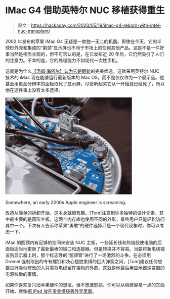 # IMac G4 借助英特尔 NUC 移植获得重生

> 原文：<https://hackaday.com/2020/05/19/imac-g4-reborn-with-intel-nuc-transplant/>

2002 年发布的苹果 iMac G4 无疑是一款独一无二的机器。即使在今天，它的半球形外壳和集成的“鹅颈”显示屏也不同于市场上的任何其他产品。这是不是一件好事当然是相当主观的，但不可否认的是，在它发布近 20 年后，它仍然吸引了人们的注意力。不幸的是，它的处理能力不如现代一次性手机。

这就是为什么[【汤姆·海塔尔】认为它是翻新](https://tomhightower.com/blog/2020-04-02-ihack/)的完美候选。这款采用英特尔 NUC 技术的 iMac 现在能够运行最新版本的 Mac OS，而不是仅仅作为一个展示品。他甚至用更高分辨率的面板取代了显示屏，尽管听起来它从一开始就已经死了，所以他在这件事上没有太多选择。

[![](img/25f345a82de3e7adfafb3a21d4b8a9c7.png)](https://hackaday.com/wp-content/uploads/2020/05/g4nuc_detail.jpg)

Somewhere, an early 2000s Apple engineer is screaming.

改造从简单的拆卸开始，这本身就很有趣。[Tom]注意到许多独特的设计元素，其中最主要的是圆形主板。这两个内存库也使用不同的外形，最终用户只能轻松访问其中一个。下次有人告诉你苹果“勇敢”的硬件选择只是一个现代现象时，你可以考虑一下。

iMac 的圆顶内有足够的空间来安装 NUC 主板，一些延长线和热熔胶使电脑的后面板适当地更新了最新最棒的端口和连接器。但是转换并不容易。当要将新电线铺设到显示器上时，那个标志性的“鹅颈管”进行了一场激烈的斗争。在必须用 Dremel 强制取出的专有螺钉和决心摆脱束缚的巨大弹簧之间，[Tom]建议任何想要进行类似修改的人只需将电线留在事物的外部。这就是他最后用显示器逆变器的电源线做的事情。

如果你喜欢复兴旧苹果硬件的想法，但不想激怒鹅，你可以从稍微容易一点的东西开始。就像[把 iPad 放在麦金塔经典外壳里面](https://hackaday.com/2020/03/23/classic-macintosh-gets-an-ipad-infusion/)。